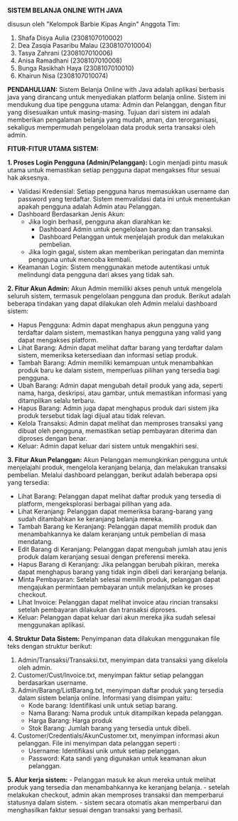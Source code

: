 **SISTEM BELANJA ONLINE WITH JAVA**

disusun oleh "Kelompok Barbie Kipas Angin"
Anggota Tim:
1. Shafa Disya Aulia (2308107010002)
2. Dea Zasqia Pasaribu Malau (2308107010004)
4. Tasya Zahrani (2308107010006)
5. Anisa Ramadhani (2308107010008)
6. Bunga Rasikhah Haya (2308107010010)
7. Khairun Nisa (2308107010074)

**PENDAHULUAN:**
Sistem Belanja Online with Java adalah aplikasi berbasis java yang dirancang untuk menyediakan platform belanja online. Sistem ini mendukung dua tipe pengguna utama: Admin dan Pelanggan, dengan fitur yang disesuaikan untuk masing-masing. Tujuan dari sistem ini adalah memberikan pengalaman belanja yang mudah, aman, dan terorganisasi, sekaligus mempermudah pengelolaan data produk serta transaksi oleh admin.

**FITUR-FITUR UTAMA SISTEM:**

**1. Proses Login Pengguna (Admin/Pelanggan):**
   Login menjadi pintu masuk utama untuk memastikan setiap pengguna dapat mengakses fitur sesuai hak aksesnya.
   - Validasi Kredensial:
     Setiap pengguna harus memasukkan username dan password yang terdaftar. Sistem memvalidasi data ini untuk menentukan apakah pengguna adalah Admin atau Pelanggan.
   - Dashboard Berdasarkan Jenis Akun:
      - Jika login berhasil, pengguna akan diarahkan ke:
        - Dashboard Admin untuk pengelolaan barang dan transaksi.
        - Dashboard Pelanggan untuk menjelajah produk dan melakukan pembelian.
      - Jika login gagal, sistem akan memberikan peringatan dan meminta pengguna untuk mencoba kembali.
   - Keamanan Login:
     Sistem menggunakan metode autentikasi untuk melindungi data pengguna dari akses yang tidak sah.


**2. Fitur Akun Admin:**
   Akun Admin memiliki akses penuh untuk mengelola seluruh sistem, termasuk pengelolaan pengguna dan produk. Berikut adalah beberapa tindakan yang dapat dilakukan oleh Admin melalui dashboard sistem:
   - Hapus Pengguna: Admin dapat menghapus akun pengguna yang terdaftar dalam sistem, memastikan hanya pengguna yang valid yang dapat mengakses platform.
   - Lihat Barang: Admin dapat melihat daftar barang yang terdaftar dalam sistem, memeriksa ketersediaan dan informasi setiap produk.
   - Tambah Barang: Admin memiliki kemampuan untuk menambahkan produk baru ke dalam sistem, memperluas pilihan yang tersedia bagi pengguna.
   - Ubah Barang: Admin dapat mengubah detail produk yang ada, seperti nama, harga, deskripsi, atau gambar, untuk memastikan informasi yang ditampilkan selalu terbaru.
   - Hapus Barang: Admin juga dapat menghapus produk dari sistem jika produk tersebut tidak lagi dijual atau tidak relevan.
   - Kelola Transaksi: Admin dapat melihat dan memproses transaksi yang dibuat oleh pengguna, memastikan setiap pembayaran diterima dan diproses dengan benar.
   - Keluar: Admin dapat keluar dari sistem untuk mengakhiri sesi.

**3. Fitur Akun Pelanggan:**
   Akun Pelanggan memungkinkan pengguna untuk menjelajahi produk, mengelola keranjang belanja, dan melakukan transaksi pembelian. Melalui dashboard pelanggan, berikut adalah beberapa opsi yang tersedia:
   - Lihat Barang: Pelanggan dapat melihat daftar produk yang tersedia di platform, mengeksplorasi berbagai pilihan yang ada.
   - Lihat Keranjang: Pelanggan dapat memeriksa barang-barang yang sudah ditambahkan ke keranjang belanja mereka.
   - Tambah Barang ke Keranjang: Pelanggan dapat memilih produk dan menambahkannya ke dalam keranjang untuk pembelian di masa mendatang.
   - Edit Barang di Keranjang: Pelanggan dapat mengubah jumlah atau jenis produk dalam keranjang sesuai dengan preferensi mereka.
   - Hapus Barang di Keranjang: Jika pelanggan berubah pikiran, mereka dapat menghapus barang yang tidak ingin dibeli dari keranjang belanja.
   - Minta Pembayaran: Setelah selesai memilih produk, pelanggan dapat mengajukan permintaan pembayaran untuk melanjutkan ke proses checkout.
   - Lihat Invoice: Pelanggan dapat melihat invoice atau rincian transaksi setelah pembayaran dilakukan dan transaksi diproses.
   - Keluar: Pelanggan dapat keluar dari akun mereka jika sudah selesai menggunakan aplikasi.
  
**4. Struktur Data Sistem:**
Penyimpanan data dilakukan menggunakan file teks dengan struktur berikut:
   1. Admin/Transaksi/Transaksi.txt, menyimpan data transaksi yang dikelola oleh admin.
   2. Customer/Cust<username>/Invoice.txt, menyimpan faktur setiap pelanggan berdasarkan username.
   3. Admin/Barang/ListBarang.txt, menyimpan daftar produk yang tersedia dalam sistem belanja online.
      Informasi yang disimpan yaitu:
      - Kode barang: Identifikasi unik untuk setiap barang.
      - Nama Barang: Nama produk untuk ditampilkan kepada pelanggan.
      - Harga Barang: Harga produk
      - Stok Barang: Jumlah barang yang tersedia untuk dibeli.
   4. Customer/Credentials/AkunCustomer.txt, menyimpan informasi akun pelanggan. File ini menyimpan data pelanggan seperti :
      - Username: Identifikasi unik untuk setiap pelanggan.
      - Password: Kata sandi yang digunakan untuk keamanan akun pelanggan.

**5. Alur kerja sistem:**
      - Pelanggan masuk ke akun mereka untuk melihat produk yang tersedia dan menambahkannya ke keranjang belanja.
      - setelah melakukan checkout, admin akan memproses transaksi dan memperbarui statusnya dalam sistem.
      - sistem secara otomatis akan memperbarui dan menghasilkan faktur sesuai dengan transaksi yang berhasil.

